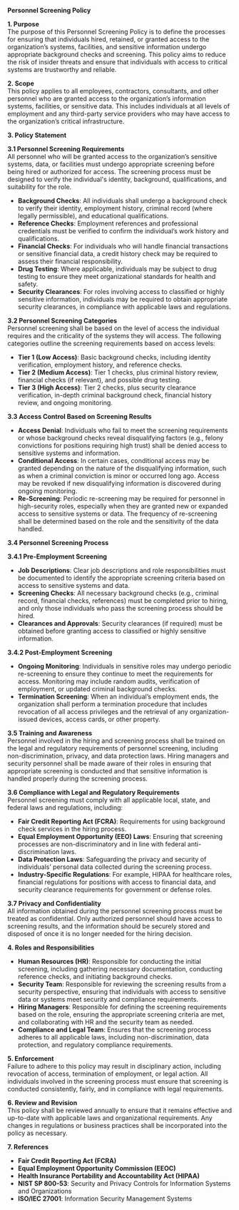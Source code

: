 **Personnel Screening Policy**

**1\. Purpose**  
The purpose of this Personnel Screening Policy is to define the processes for ensuring that individuals hired, retained, or granted access to the organization’s systems, facilities, and sensitive information undergo appropriate background checks and screening. This policy aims to reduce the risk of insider threats and ensure that individuals with access to critical systems are trustworthy and reliable.

**2\. Scope**  
This policy applies to all employees, contractors, consultants, and other personnel who are granted access to the organization’s information systems, facilities, or sensitive data. This includes individuals at all levels of employment and any third-party service providers who may have access to the organization’s critical infrastructure.

**3\. Policy Statement**

**3.1 Personnel Screening Requirements**  
All personnel who will be granted access to the organization’s sensitive systems, data, or facilities must undergo appropriate screening before being hired or authorized for access. The screening process must be designed to verify the individual's identity, background, qualifications, and suitability for the role.

- **Background Checks**: All individuals shall undergo a background check to verify their identity, employment history, criminal record (where legally permissible), and educational qualifications.
- **Reference Checks**: Employment references and professional credentials must be verified to confirm the individual’s work history and qualifications.
- **Financial Checks**: For individuals who will handle financial transactions or sensitive financial data, a credit history check may be required to assess their financial responsibility.
- **Drug Testing**: Where applicable, individuals may be subject to drug testing to ensure they meet organizational standards for health and safety.
- **Security Clearances**: For roles involving access to classified or highly sensitive information, individuals may be required to obtain appropriate security clearances, in compliance with applicable laws and regulations.

**3.2 Personnel Screening Categories**  
Personnel screening shall be based on the level of access the individual requires and the criticality of the systems they will access. The following categories outline the screening requirements based on access levels:

- **Tier 1 (Low Access)**: Basic background checks, including identity verification, employment history, and reference checks.
- **Tier 2 (Medium Access)**: Tier 1 checks, plus criminal history review, financial checks (if relevant), and possible drug testing.
- **Tier 3 (High Access)**: Tier 2 checks, plus security clearance verification, in-depth criminal background check, financial history review, and ongoing monitoring.

**3.3 Access Control Based on Screening Results**

- **Access Denial**: Individuals who fail to meet the screening requirements or whose background checks reveal disqualifying factors (e.g., felony convictions for positions requiring high trust) shall be denied access to sensitive systems and information.
- **Conditional Access**: In certain cases, conditional access may be granted depending on the nature of the disqualifying information, such as when a criminal conviction is minor or occurred long ago. Access may be revoked if new disqualifying information is discovered during ongoing monitoring.
- **Re-Screening**: Periodic re-screening may be required for personnel in high-security roles, especially when they are granted new or expanded access to sensitive systems or data. The frequency of re-screening shall be determined based on the role and the sensitivity of the data handled.

**3.4 Personnel Screening Process**

**3.4.1 Pre-Employment Screening**

- **Job Descriptions**: Clear job descriptions and role responsibilities must be documented to identify the appropriate screening criteria based on access to sensitive systems and data.
- **Screening Checks**: All necessary background checks (e.g., criminal record, financial checks, references) must be completed prior to hiring, and only those individuals who pass the screening process should be hired.
- **Clearances and Approvals**: Security clearances (if required) must be obtained before granting access to classified or highly sensitive information.

**3.4.2 Post-Employment Screening**

- **Ongoing Monitoring**: Individuals in sensitive roles may undergo periodic re-screening to ensure they continue to meet the requirements for access. Monitoring may include random audits, verification of employment, or updated criminal background checks.
- **Termination Screening**: When an individual’s employment ends, the organization shall perform a termination procedure that includes revocation of all access privileges and the retrieval of any organization-issued devices, access cards, or other property.

**3.5 Training and Awareness**  
Personnel involved in the hiring and screening process shall be trained on the legal and regulatory requirements of personnel screening, including non-discrimination, privacy, and data protection laws. Hiring managers and security personnel shall be made aware of their roles in ensuring that appropriate screening is conducted and that sensitive information is handled properly during the screening process.

**3.6 Compliance with Legal and Regulatory Requirements**  
Personnel screening must comply with all applicable local, state, and federal laws and regulations, including:

- **Fair Credit Reporting Act (FCRA)**: Requirements for using background check services in the hiring process.
- **Equal Employment Opportunity (EEO) Laws**: Ensuring that screening processes are non-discriminatory and in line with federal anti-discrimination laws.
- **Data Protection Laws**: Safeguarding the privacy and security of individuals’ personal data collected during the screening process.
- **Industry-Specific Regulations**: For example, HIPAA for healthcare roles, financial regulations for positions with access to financial data, and security clearance requirements for government or defense roles.

**3.7 Privacy and Confidentiality**  
All information obtained during the personnel screening process must be treated as confidential. Only authorized personnel should have access to screening results, and the information should be securely stored and disposed of once it is no longer needed for the hiring decision.

**4\. Roles and Responsibilities**

- **Human Resources (HR)**: Responsible for conducting the initial screening, including gathering necessary documentation, conducting reference checks, and initiating background checks.
- **Security Team**: Responsible for reviewing the screening results from a security perspective, ensuring that individuals with access to sensitive data or systems meet security and compliance requirements.
- **Hiring Managers**: Responsible for defining the screening requirements based on the role, ensuring the appropriate screening criteria are met, and collaborating with HR and the security team as needed.
- **Compliance and Legal Team**: Ensures that the screening process adheres to all applicable laws, including non-discrimination, data protection, and regulatory compliance requirements.

**5\. Enforcement**  
Failure to adhere to this policy may result in disciplinary action, including revocation of access, termination of employment, or legal action. All individuals involved in the screening process must ensure that screening is conducted consistently, fairly, and in compliance with legal requirements.

**6\. Review and Revision**  
This policy shall be reviewed annually to ensure that it remains effective and up-to-date with applicable laws and organizational requirements. Any changes in regulations or business practices shall be incorporated into the policy as necessary.

**7\. References**

- **Fair Credit Reporting Act (FCRA)**
- **Equal Employment Opportunity Commission (EEOC)**
- **Health Insurance Portability and Accountability Act (HIPAA)**
- **NIST SP 800-53**: Security and Privacy Controls for Information Systems and Organizations
- **ISO/IEC 27001**: Information Security Management Systems
